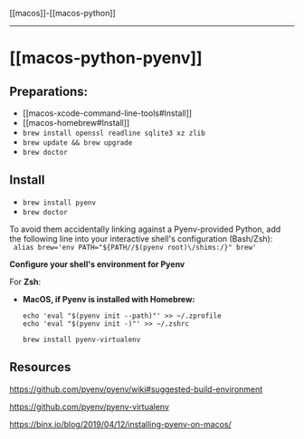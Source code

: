 
[[macos]]-[[macos-python]]

---

# [[macos-python-pyenv]]

## Preparations:

- [[macos-xcode-command-line-tools#Install]]
- [[macos-homebrew#Install]]
- `brew install openssl readline sqlite3 xz zlib`
- `brew update && brew upgrade`
- `brew doctor`

## Install
 - `brew install pyenv`
 - `brew doctor`

To avoid them accidentally linking against a Pyenv-provided Python, add the following line into your interactive shell's configuration (Bash/Zsh):    
   ` alias brew='env PATH="${PATH//$(pyenv root)\/shims:/}" brew'`
   
   **Configure your shell's environment for Pyenv**
   
   For **Zsh**:

-   **MacOS, if Pyenv is installed with Homebrew:**
    
	```
	echo 'eval "$(pyenv init --path)"' >> ~/.zprofile
    echo 'eval "$(pyenv init -)"' >> ~/.zshrc
	```
	
	```
	brew install pyenv-virtualenv
	```


## Resources 
https://github.com/pyenv/pyenv/wiki#suggested-build-environment

https://github.com/pyenv/pyenv-virtualenv

https://binx.io/blog/2019/04/12/installing-pyenv-on-macos/